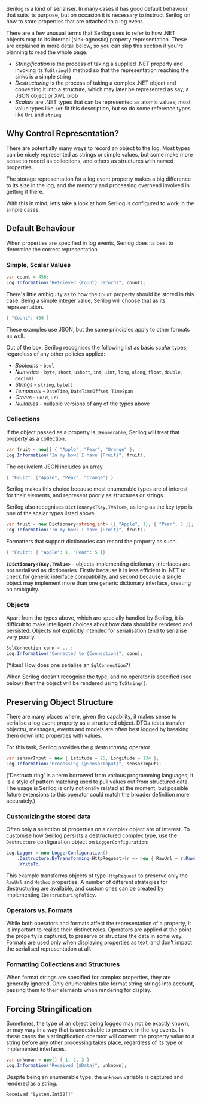 Serilog is a kind of serialiser. In many cases it has good default behaviour that suits its purpose, but on occasion it is necessary to instruct Serilog on how to store properties that are attached to a log event.

There are a few unusual terms that Serilog uses to refer to how .NET objects map to its internal (sink-agnostic) property representation. These are explained in more detail below, so you can skip this section if you're planning to read the whole page.

* _Stringification_ is the process of taking a supplied .NET property and invoking its `ToString()` method so that the representation reaching the sinks is a simple string
* _Destructuring_ is the process of taking a complex .NET object and converting it into a structure, which may later be represented as say, a JSON object or XML blob
* _Scalars_ are .NET types that can be represented as atomic values; most value types like `int` fit this description, but so do some reference types like `Uri` and `string`

## Why Control Representation?

There are potentially many ways to record an object to the log. Most types can be nicely represented as strings or simple values, but some make more sense to record as collections, and others as structures with named properties.

The storage representation for a log event property makes a big difference to its size in the log, and the memory and processing overhead involved in getting it there.

With this in mind, let’s take a look at how Serilog is configured to work in the simple cases.

## Default Behaviour

When properties are specified in log events, Serilog does its best to determine the correct representation.

### Simple, Scalar Values

```csharp
var count = 456;
Log.Information("Retrieved {Count} records", count);
```

There's little ambiguity as to how the `Count` property should be stored in this case. Being a simple integer value, Serilog will choose that as its representation.

```csharp
{ "Count": 456 }
```

These examples use JSON, but the same principles apply to other formats as well.

Out of the box, Serilog recognises the following list as basic _scalar_ types, regardless of any other policies applied:

* _Booleans_ - `bool`
* _Numerics_ - `byte`, `short`, `ushort`, `int`, `uint`, `long`, `ulong`, `float`, `double`, `decimal`
* _Strings_ - `string`, `byte[]`
* _Temporals_ - `DateTime`, `DateTimeOffset`, `TimeSpan`
* _Others_ - `Guid`, `Uri`
* _Nullables_ - nullable versions of any of the types above

### Collections

If the object passed as a property is `IEnumerable`, Serilog will treat that property as a collection.

```csharp
var fruit = new[] { "Apple", "Pear", "Orange" };
Log.Information("In my bowl I have {Fruit}", fruit);
```

The equivalent JSON includes an array.

```csharp
{ "Fruit": ["Apple", "Pear", "Orange"] }
```

Serilog makes this choice because most enumerable types are of interest for their elements, and represent poorly as structures or strings.

Serilog also recognises `Dictionary<TKey,TValue>`, as long as the key type is one of the scalar types listed above.

```csharp
var fruit = new Dictionary<string,int> {{ "Apple", 1}, { "Pear", 5 }};
Log.Information("In my bowl I have {Fruit}", fruit);
```

Formatters that support dictionaries can record the property as such.

```csharp
{ "Fruit": { "Apple": 1, "Pear": 5 }}
```

**`IDictionary<TKey,TValue>`** - objects implementing dictionary interfaces are not serialised as dictionaries. Firstly because it is less efficient in .NET to check for generic interface compatibility, and second because a single object may implement more than one generic dictionary interface, creating an ambiguity.

### Objects

Apart from the types above, which are specially handled by Serilog, it is difficult to make intelligent choices about how data should be rendered and persisted. Objects not explicitly intended for serialisation tend to serialise very poorly.

```csharp
SqlConnection conn = ...;
Log.Information("Connected to {Connection}", conn);
```

(Yikes! How does one serialise an `SqlConnection`?)

When Serilog doesn't recognise the type, and no operator is specified (see below) then the object will be rendered using `ToString()`.

## Preserving Object Structure

There are many places where, given the capability, it makes sense to serialise a log event property as a structured object. DTOs (data transfer objects), messages, events and models are often best logged by breaking them down into properties with values.

For this task, Serilog provides the `@` _destructuring_ operator.

```csharp
var sensorInput = new { Latitude = 25, Longitude = 134 };
Log.Information("Processing {@SensorInput}", sensorInput);
```

('Destructuring' is a term borrowed from various programming languages; it is a style of pattern matching used to pull values out from structured data. The usage is Serilog is only notionally related at the moment, but possible future extensions to this operator could match the broader definition more accurately.) 

### Customizing the stored data

Often only a selection of properties on a complex object are of interest. To customise how Serilog persists a destructured complex type, use the `Destructure` configuration object on `LoggerConfiguration`:

```csharp
Log.Logger = new LoggerConfiguration()
    .Destructure.ByTransforming<HttpRequest>(r => new { RawUrl = r.RawUrl, Method = r.Method })
    .WriteTo...
```

This example transforms objects of type `HttpRequest` to preserve only the `RawUrl` and `Method` properties. A number of different strategies for destructuring are available, and custom ones can be created by implementing `IDestructuringPolicy`.

### Operators vs. Formats

While both operators and formats affect the representation of a property, it is important to realise their distinct roles. Operators are applied at the point the property is captured, to preserve or structure the data in some way. Formats are used only when displaying properties as text, and don't impact the serialised representation at all.

### Formatting Collections and Structures

When format strings are specified for complex properties, they are generally ignored. Only enumerables take format string strings into account, passing them to their elements when rendering for display.

## Forcing Stringification

Sometimes, the type of an object being logged may not be exactly known, or may vary in a way that is undesirable to preserve in the log events. In these cases the `$` stringification operator will convert the property value to a string before any other processing takes place, regardless of its type or implemented interfaces.

```csharp
var unknown = new[] { 1, 2, 3 }
Log.Information("Received {$Data}", unknown);
```

Despite being an enumerable type, the `unknown` variable is captured and rendered as a string.

```
Received "System.Int32[]"
```
